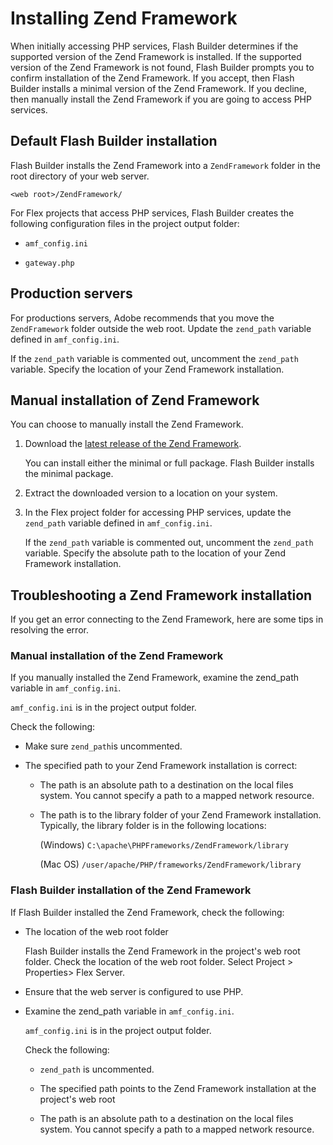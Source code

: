 # Installing Zend Framework

When initially accessing PHP services, Flash Builder determines if the supported
version of the Zend Framework is installed. If the supported version of the Zend
Framework is not found, Flash Builder prompts you to confirm installation of the
Zend Framework. If you accept, then Flash Builder installs a minimal version of
the Zend Framework. If you decline, then manually install the Zend Framework if
you are going to access PHP services.

## Default Flash Builder installation

Flash Builder installs the Zend Framework into a `ZendFramework` folder in the
root directory of your web server.

    <web root>/ZendFramework/

For Flex projects that access PHP services, Flash Builder creates the following
configuration files in the project output folder:

- `amf_config.ini`

- `gateway.php`

## Production servers

For productions servers, Adobe recommends that you move the `ZendFramework`
folder outside the web root. Update the `zend_path` variable defined in
`amf_config.ini`.

If the `zend_path` variable is commented out, uncomment the `zend_path`
variable. Specify the location of your Zend Framework installation.

## Manual installation of Zend Framework

You can choose to manually install the Zend Framework.

1.  Download the
    [latest release of the Zend Framework](https://web.archive.org/web/20160902051506mp_/http://framework.zend.com/).

    You can install either the minimal or full package. Flash Builder installs
    the minimal package.

2.  Extract the downloaded version to a location on your system.

3.  In the Flex project folder for accessing PHP services, update the
    `zend_path` variable defined in `amf_config.ini`.

    If the `zend_path` variable is commented out, uncomment the `zend_path`
    variable. Specify the absolute path to the location of your Zend Framework
    installation.

## Troubleshooting a Zend Framework installation

If you get an error connecting to the Zend Framework, here are some tips in
resolving the error.

### Manual installation of the Zend Framework

If you manually installed the Zend Framework, examine the zend_path variable in
`amf_config.ini`.

`amf_config.ini` is in the project output folder.

Check the following:

- Make sure `zend_path`is uncommented.

- The specified path to your Zend Framework installation is correct:

  - The path is an absolute path to a destination on the local files system. You
    cannot specify a path to a mapped network resource.

  - The path is to the library folder of your Zend Framework installation.
    Typically, the library folder is in the following locations:

    (Windows) `C:\apache\PHPFrameworks/ZendFramework/library`

    (Mac OS) `/user/apache/PHP/frameworks/ZendFramework/library`

### Flash Builder installation of the Zend Framework

If Flash Builder installed the Zend Framework, check the following:

- The location of the web root folder

  Flash Builder installs the Zend Framework in the project's web root folder.
  Check the location of the web root folder. Select Project \> Properties\> Flex
  Server.

- Ensure that the web server is configured to use PHP.

- Examine the zend_path variable in `amf_config.ini`.

  `amf_config.ini` is in the project output folder.

  Check the following:

  - `zend_path` is uncommented.

  - The specified path points to the Zend Framework installation at the
    project's web root

  - The path is an absolute path to a destination on the local files system. You
    cannot specify a path to a mapped network resource.

